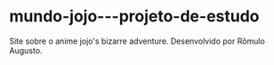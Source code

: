 # mundo-jojo---projeto-de-estudo
 Site sobre o anime jojo's bizarre adventure.
 Desenvolvido por Rômulo Augusto.
